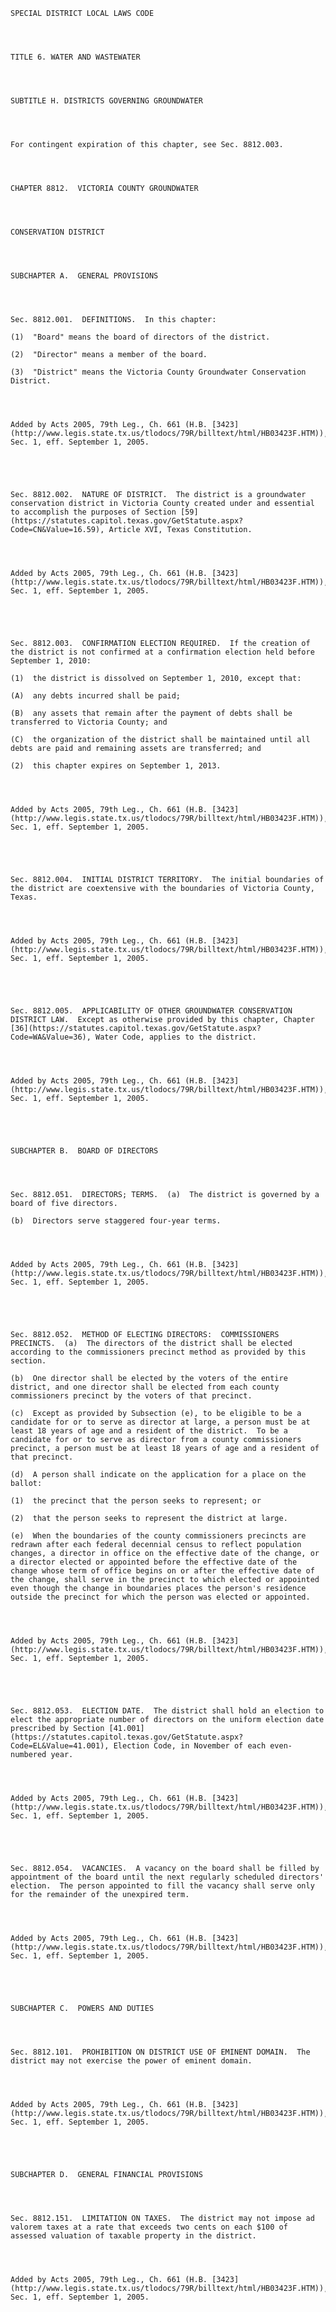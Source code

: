 ﻿
    
    
    	
    					
    
    
    SPECIAL DISTRICT LOCAL LAWS CODE
    
      
    
    
    TITLE 6. WATER AND WASTEWATER
    
      
    
    
    SUBTITLE H. DISTRICTS GOVERNING GROUNDWATER
    
      
    
    
    For contingent expiration of this chapter, see Sec. 8812.003.
    
      
    
    
    CHAPTER 8812.  VICTORIA COUNTY GROUNDWATER
    
      
    
    
    CONSERVATION DISTRICT
    
      
    
    
    SUBCHAPTER A.  GENERAL PROVISIONS
    
      
    
    
    Sec. 8812.001.  DEFINITIONS.  In this chapter:
    
    (1)  "Board" means the board of directors of the district.
    
    (2)  "Director" means a member of the board.
    
    (3)  "District" means the Victoria County Groundwater Conservation District.
    
    
    
    
    Added by Acts 2005, 79th Leg., Ch. 661 (H.B. [3423](http://www.legis.state.tx.us/tlodocs/79R/billtext/html/HB03423F.HTM)), Sec. 1, eff. September 1, 2005.
    
    
    
    
    
    Sec. 8812.002.  NATURE OF DISTRICT.  The district is a groundwater conservation district in Victoria County created under and essential to accomplish the purposes of Section [59](https://statutes.capitol.texas.gov/GetStatute.aspx?Code=CN&Value=16.59), Article XVI, Texas Constitution.
    
    
    
    
    Added by Acts 2005, 79th Leg., Ch. 661 (H.B. [3423](http://www.legis.state.tx.us/tlodocs/79R/billtext/html/HB03423F.HTM)), Sec. 1, eff. September 1, 2005.
    
    
    
    
    
    Sec. 8812.003.  CONFIRMATION ELECTION REQUIRED.  If the creation of the district is not confirmed at a confirmation election held before September 1, 2010:
    
    (1)  the district is dissolved on September 1, 2010, except that:
    
    (A)  any debts incurred shall be paid;
    
    (B)  any assets that remain after the payment of debts shall be transferred to Victoria County; and
    
    (C)  the organization of the district shall be maintained until all debts are paid and remaining assets are transferred; and
    
    (2)  this chapter expires on September 1, 2013.
    
    
    
    
    Added by Acts 2005, 79th Leg., Ch. 661 (H.B. [3423](http://www.legis.state.tx.us/tlodocs/79R/billtext/html/HB03423F.HTM)), Sec. 1, eff. September 1, 2005.
    
    
    
    
    
    Sec. 8812.004.  INITIAL DISTRICT TERRITORY.  The initial boundaries of the district are coextensive with the boundaries of Victoria County, Texas.
    
    
    
    
    Added by Acts 2005, 79th Leg., Ch. 661 (H.B. [3423](http://www.legis.state.tx.us/tlodocs/79R/billtext/html/HB03423F.HTM)), Sec. 1, eff. September 1, 2005.
    
    
    
    
    
    Sec. 8812.005.  APPLICABILITY OF OTHER GROUNDWATER CONSERVATION DISTRICT LAW.  Except as otherwise provided by this chapter, Chapter [36](https://statutes.capitol.texas.gov/GetStatute.aspx?Code=WA&Value=36), Water Code, applies to the district.
    
    
    
    
    Added by Acts 2005, 79th Leg., Ch. 661 (H.B. [3423](http://www.legis.state.tx.us/tlodocs/79R/billtext/html/HB03423F.HTM)), Sec. 1, eff. September 1, 2005.
    
    
    
    
    
    SUBCHAPTER B.  BOARD OF DIRECTORS
    
      
    
    
    Sec. 8812.051.  DIRECTORS; TERMS.  (a)  The district is governed by a board of five directors.
    
    (b)  Directors serve staggered four-year terms.
    
    
    
    
    Added by Acts 2005, 79th Leg., Ch. 661 (H.B. [3423](http://www.legis.state.tx.us/tlodocs/79R/billtext/html/HB03423F.HTM)), Sec. 1, eff. September 1, 2005.
    
    
    
    
    
    Sec. 8812.052.  METHOD OF ELECTING DIRECTORS:  COMMISSIONERS PRECINCTS.  (a)  The directors of the district shall be elected according to the commissioners precinct method as provided by this section.
    
    (b)  One director shall be elected by the voters of the entire district, and one director shall be elected from each county commissioners precinct by the voters of that precinct.
    
    (c)  Except as provided by Subsection (e), to be eligible to be a candidate for or to serve as director at large, a person must be at least 18 years of age and a resident of the district.  To be a candidate for or to serve as director from a county commissioners precinct, a person must be at least 18 years of age and a resident of that precinct.
    
    (d)  A person shall indicate on the application for a place on the ballot:
    
    (1)  the precinct that the person seeks to represent; or
    
    (2)  that the person seeks to represent the district at large.
    
    (e)  When the boundaries of the county commissioners precincts are redrawn after each federal decennial census to reflect population changes, a director in office on the effective date of the change, or a director elected or appointed before the effective date of the change whose term of office begins on or after the effective date of the change, shall serve in the precinct to which elected or appointed even though the change in boundaries places the person's residence outside the precinct for which the person was elected or appointed.
    
    
    
    
    Added by Acts 2005, 79th Leg., Ch. 661 (H.B. [3423](http://www.legis.state.tx.us/tlodocs/79R/billtext/html/HB03423F.HTM)), Sec. 1, eff. September 1, 2005.
    
    
    
    
    
    Sec. 8812.053.  ELECTION DATE.  The district shall hold an election to elect the appropriate number of directors on the uniform election date prescribed by Section [41.001](https://statutes.capitol.texas.gov/GetStatute.aspx?Code=EL&Value=41.001), Election Code, in November of each even-numbered year.
    
    
    
    
    Added by Acts 2005, 79th Leg., Ch. 661 (H.B. [3423](http://www.legis.state.tx.us/tlodocs/79R/billtext/html/HB03423F.HTM)), Sec. 1, eff. September 1, 2005.
    
    
    
    
    
    Sec. 8812.054.  VACANCIES.  A vacancy on the board shall be filled by appointment of the board until the next regularly scheduled directors' election.  The person appointed to fill the vacancy shall serve only for the remainder of the unexpired term.
    
    
    
    
    Added by Acts 2005, 79th Leg., Ch. 661 (H.B. [3423](http://www.legis.state.tx.us/tlodocs/79R/billtext/html/HB03423F.HTM)), Sec. 1, eff. September 1, 2005.
    
    
    
    
    
    SUBCHAPTER C.  POWERS AND DUTIES
    
      
    
    
    Sec. 8812.101.  PROHIBITION ON DISTRICT USE OF EMINENT DOMAIN.  The district may not exercise the power of eminent domain.
    
    
    
    
    Added by Acts 2005, 79th Leg., Ch. 661 (H.B. [3423](http://www.legis.state.tx.us/tlodocs/79R/billtext/html/HB03423F.HTM)), Sec. 1, eff. September 1, 2005.
    
    
    
    
    
    SUBCHAPTER D.  GENERAL FINANCIAL PROVISIONS
    
      
    
    
    Sec. 8812.151.  LIMITATION ON TAXES.  The district may not impose ad valorem taxes at a rate that exceeds two cents on each $100 of assessed valuation of taxable property in the district.
    
    
    
    
    Added by Acts 2005, 79th Leg., Ch. 661 (H.B. [3423](http://www.legis.state.tx.us/tlodocs/79R/billtext/html/HB03423F.HTM)), Sec. 1, eff. September 1, 2005.
    
    
    
    
    				
